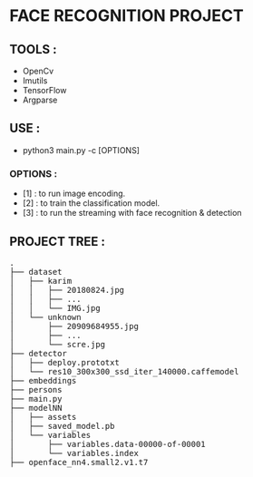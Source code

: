 # FACE RECOGNITION PROJECT ##

## TOOLS : 
- OpenCv
- Imutils
- TensorFlow
- Argparse

## USE : 

- python3 main.py -c [OPTIONS]

### OPTIONS : 
- [1] : to run image encoding.
- [2] : to train the classification model.
- [3] : to run the streaming with face recognition & detection

## PROJECT TREE :
<pre>
.
├── dataset
│   ├── karim
│   │   ├── 20180824.jpg
│   │   ├── ...
│   │   └── IMG.jpg
│   └── unknown
│       ├── 20909684955.jpg
│       ├── ...
│       └── scre.jpg
├── detector
│   ├── deploy.prototxt
│   └── res10_300x300_ssd_iter_140000.caffemodel
├── embeddings
├── persons
├── main.py
├── modelNN
│   ├── assets
│   ├── saved_model.pb
│   └── variables
│       ├── variables.data-00000-of-00001
│       └── variables.index
├── openface_nn4.small2.v1.t7
<pre>






